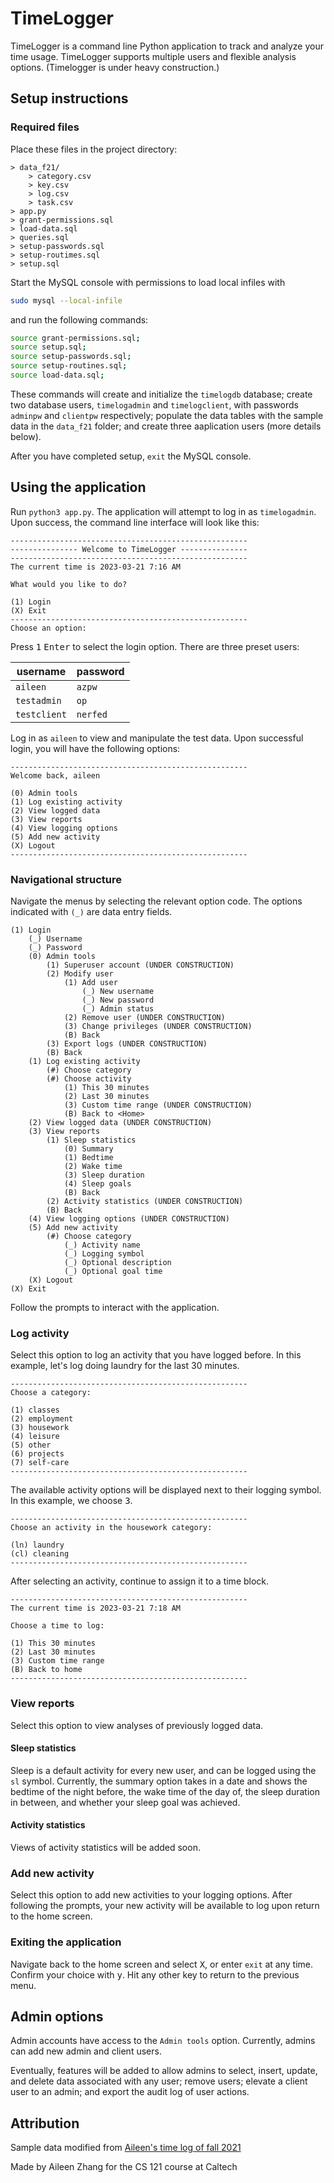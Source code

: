 # TimeLogger

TimeLogger is a command line Python application to track and analyze your time usage. TimeLogger supports multiple users and flexible analysis options. (Timelogger is under heavy construction.)

## Setup instructions

### Required files

Place these files in the project directory:
```
> data_f21/
    > category.csv
    > key.csv
    > log.csv
    > task.csv
> app.py
> grant-permissions.sql
> load-data.sql
> queries.sql
> setup-passwords.sql
> setup-routimes.sql
> setup.sql
```

Start the MySQL console with permissions to load local infiles with
```sh
sudo mysql --local-infile
```
and run the following commands:
```sh
source grant-permissions.sql;
source setup.sql;
source setup-passwords.sql;
source setup-routines.sql;
source load-data.sql;
```

These commands will create and initialize the `timelogdb` database; create two database users, `timelogadmin` and `timelogclient`, with passwords `adminpw` and `clientpw` respectively; populate the data tables with the sample data in the `data_f21` folder; and create three aaplication users (more details below).

After you have completed setup, `exit` the MySQL console.

## Using the application

Run `python3 app.py`. The application will attempt to log in as `timelogadmin`. Upon success, the command line interface will look like this:
```
-----------------------------------------------------
--------------- Welcome to TimeLogger ---------------
-----------------------------------------------------
The current time is 2023-03-21 7:16 AM

What would you like to do?

(1) Login
(X) Exit
-----------------------------------------------------
Choose an option:
```

Press <kbd>1</kbd> <kbd>Enter</kbd> to select the login option. There are three preset users:

| username   | password 
|------------|----------
| `aileen`     | `azpw`     
| `testadmin`  | `op`      
| `testclient` | `nerfed`

Log in as `aileen` to view and manipulate the test data. Upon successful login, you will have the following options:

```
-----------------------------------------------------
Welcome back, aileen

(0) Admin tools
(1) Log existing activity
(2) View logged data
(3) View reports
(4) View logging options
(5) Add new activity
(X) Logout
-----------------------------------------------------
```


### Navigational structure

Navigate the menus by selecting the relevant option code. The options indicated with `(_)` are data entry fields.
```
(1) Login    
    (_) Username 
    (_) Password
    (0) Admin tools  
        (1) Superuser account (UNDER CONSTRUCTION)
        (2) Modify user
            (1) Add user
                (_) New username
                (_) New password
                (_) Admin status
            (2) Remove user (UNDER CONSTRUCTION)
            (3) Change privileges (UNDER CONSTRUCTION)
            (B) Back
        (3) Export logs (UNDER CONSTRUCTION)
        (B) Back
    (1) Log existing activity
        (#) Choose category
        (#) Choose activity
            (1) This 30 minutes
            (2) Last 30 minutes
            (3) Custom time range (UNDER CONSTRUCTION)
            (B) Back to <Home>
    (2) View logged data (UNDER CONSTRUCTION)
    (3) View reports
        (1) Sleep statistics
            (0) Summary
            (1) Bedtime
            (2) Wake time
            (3) Sleep duration
            (4) Sleep goals
            (B) Back
        (2) Activity statistics (UNDER CONSTRUCTION)
        (B) Back
    (4) View logging options (UNDER CONSTRUCTION)
    (5) Add new activity
        (#) Choose category
            (_) Activity name
            (_) Logging symbol
            (_) Optional description
            (_) Optional goal time
    (X) Logout
(X) Exit
```
Follow the prompts to interact with the application.


### Log activity

Select this option to log an activity that you have logged before. In this example, let's log doing laundry for the last 30 minutes.

```
-----------------------------------------------------
Choose a category:

(1) classes
(2) employment
(3) housework
(4) leisure
(5) other
(6) projects
(7) self-care
-----------------------------------------------------
```
The available activity options will be displayed next to their logging symbol. In this example, we choose <kbd>3</kbd>.
```
-----------------------------------------------------
Choose an activity in the housework category:

(ln) laundry
(cl) cleaning
-----------------------------------------------------
```
After selecting an activity, continue to assign it to a time block.
```
-----------------------------------------------------
The current time is 2023-03-21 7:18 AM

Choose a time to log:

(1) This 30 minutes
(2) Last 30 minutes
(3) Custom time range
(B) Back to home
-----------------------------------------------------
```


### View reports
Select this option to view analyses of previously logged data.

#### Sleep statistics
Sleep is a default activity for every new user, and can be logged using the `sl` symbol. Currently, the summary option takes in a date and shows the bedtime of the night before, the wake time of the day of, the sleep duration in between, and whether your sleep goal was achieved.


#### Activity statistics
Views of activity statistics will be added soon.


### Add new activity

Select this option to add new activities to your logging options. After following the prompts, your new activity will be available to log upon return to the home screen.


### Exiting the application

Navigate back to the home screen and select <kbd>X</kbd>, or enter `exit` at any time. Confirm your choice with <kbd>y</kbd>. Hit any other key to return to the previous menu.


## Admin options

Admin accounts have access to the `Admin tools` option. Currently, admins can add new admin and client users.

Eventually, features will be added to allow admins to select, insert, update, and delete data associated with any user; remove users; elevate a client user to an admin; and export the audit log of user actions.

## Attribution

Sample data modified from [Aileen's time log of fall 2021](https://docs.google.com/spreadsheets/d/1NGe55vSQycfRIBiebFc60zmSeRqaMS72zelMbZAtP64/edit?usp=sharing)

Made by Aileen Zhang for the CS 121 course at Caltech